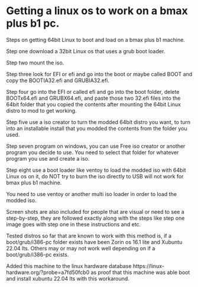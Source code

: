 <!DOCTYPE html>
<html>
<body>

<h1>Getting a linux os to work on a bmax plus b1 pc.</h1>

<p>Steps on getting 64bit Linux to boot and load on a bmax plus b1 machine.</p>

<p>Step one download a 32bit Linux os that uses a grub boot loader.</p>
<p>Step two mount the iso.</p>
<p>Step three look for EFI or efi and go into the boot or maybe called BOOT and copy the BOOTIA32.efi and GRUBIA32.efi.</p>
<p>Step four go into the EFI or called efi and go into the boot folder, delete BOOTx64.efi and GRUBX64.efi, and paste those two 32.efi files into the 64bit folder that you copied the contents after mounting the 64bit Linux distro to mod to get working.</p>
<p>Step five use a iso creator to turn the modded 64bit distro you want, to turn into an installable install that you modded the contents from the folder you used.</P>
<p>Step seven program on windows, you can use Free iso creator or another program you decide to use. You need to select that folder for whatever program you use and create a iso.</p>
<p>Step eight use a boot loader like ventoy to load the modded iso with 64bit Linux os on it, do NOT try to burn the iso directly to USB will not work for bmax plus b1 machine.</p>
<p>You need to use ventoy or another multi iso loader in order to load the modded iso.</p>
<p>Screen shots are also included for people that are visual or need to see a step-by-step, they are followed exactly along with the steps like step one image goes with step one in these instructions and etc.</p>
<p>Tested distros so far that are known to work with this method is, if a boot/grub/i386-pc folder exists have been Zorin os 16.1 lite and Xubuntu 22.04 lts. Others may or may not work well depending on if a boot/grub/i386-pc exists.</p>
<p>Added this machine to the linux hardware database https://linux-hardware.org/?probe=a7fd50fcb0 as proof that this machine was able boot and install xubuntu 22.04 lts with this workaround.</p>
</body>
</html>